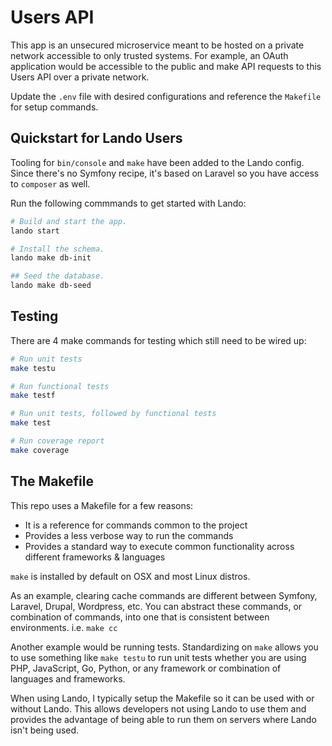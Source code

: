 # Users API

This app is an unsecured microservice meant to be hosted on a private network accessible 
to only trusted systems. For example, an OAuth application would be accessible to the public
and make API requests to this Users API over a private network.

Update the `.env` file with desired configurations and reference the `Makefile` for setup commands.

## Quickstart for Lando Users

Tooling for `bin/console` and `make` have been added to the Lando config. Since there's no Symfony recipe, it's
based on Laravel so you have access to `composer` as well.

Run the following commmands to get started with Lando:

```bash
# Build and start the app.
lando start

# Install the schema.
lando make db-init

## Seed the database.
lando make db-seed
```

## Testing

There are 4 make commands for testing which still need to be wired up:

```bash
# Run unit tests
make testu

# Run functional tests
make testf

# Run unit tests, followed by functional tests
make test

# Run coverage report
make coverage
```

## The Makefile

This repo uses a Makefile for a few reasons:
- It is a reference for commands common to the project
- Provides a less verbose way to run the commands
- Provides a standard way to execute common functionality across different frameworks & languages

`make` is installed by default on OSX and most Linux distros.
 
As an example, clearing cache commands are different between Symfony, Laravel, Drupal, Wordpress, etc.  You can abstract
these commands, or combination of commands, into one that is consistent between environments. i.e. `make cc`

Another example would be running tests. Standardizing on `make` allows you to use something like `make testu` to run
unit tests whether you are using PHP, JavaScript, Go, Python, or any framework or combination of languages and frameworks.

When using Lando, I typically setup the Makefile so it can be used with or without Lando. This allows developers not
using Lando to use them and provides the advantage of being able to run them on servers where Lando isn't being used.
